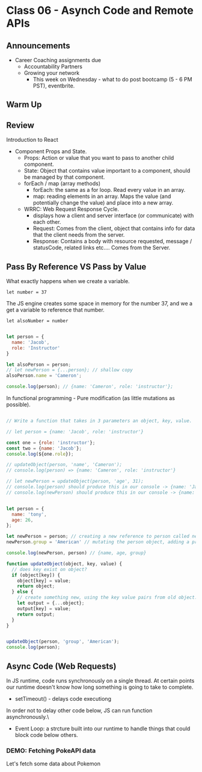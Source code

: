 # Class 06 - Asynch Code and Remote APIs

## Announcements

* Career Coaching assignments due
  * Accountability Partners
  * Growing your network
    * This week on Wednesday - what to do post bootcamp (5 - 6 PM PST), eventbrite.

## Warm Up

## Review

Introduction to React

* Component Props and State.
  * Props: Action or value that you want to pass to another child component.
  * State: Object that contains value important to a component, should be managed by that component.
  * forEach / map (array methods)
    * forEach: the same as a for loop.  Read every value in an array.
    * map: reading elements in an array.  Maps the value (and potentially change the value) and place into a new array.
  * WRRC:  Web Request Response Cycle.
    * displays how a client and server interface (or communicate) with each other.
    * Request: Comes from the client, object that contains info for data that the client needs from the server.
    * Response: Contains a body with resource requested, message / statusCode, related links etc.... Comes from the Server.

## Pass By Reference VS Pass by Value

What exactly happens when we create a variable.

`let number = 37`

The JS engine creates some space in memory for the number 37, and we a get a variable to reference that number.

`let alsoNumber = number`

```javascript

let person = {
  name: 'Jacob',
  role: 'Instructor'
}

let alsoPerson = person;
// let newPerson = {...person}; // shallow copy
alsoPerson.name = 'Cameron';

console.log(person); // {name: 'Cameron', role: 'instructor'};

```

In functional programming - Pure modification (as little mutations as possible).

```javascript

// Write a function that takes in 3 parameters an object, key, value.  If the key exists on the object, mutate that object and change the value of the key to the given value.  If it doesn't exist mutate the object, and create the key value on that new object.

// let person = {name: 'Jacob', role: 'instructor'}

const one = {role: 'instructor'};
const two = {name: 'Jacob'};
console.log(${one.role});

// updateObject(person, 'name', 'Cameron');
// console.log(person) => {name: 'Cameron', role: 'instructor'}

// let newPerson = updateObject(person, 'age', 31);
// console.log(person) should produce this in our console -> {name: 'Jacob', role: 'instructor'}
// console.log(newPerson) should produce this in our console -> {name: 'Jacob', role: 'instructor', age: 31};


let person = {
  name: 'tony',
  age: 26,
};

let newPerson = person; // creating a new reference to person called newPerson
newPerson.group = 'American' // mutating the person object, adding a property called group.

console.log(newPerson, person) // {name, age, group}

function updateObject(object, key, value) {
  // does key exist on object?
  if (object[key]) {
    object[key] = value;
    return object;
  } else {
    // create something new, using the key value pairs from old object.
    let output = {...object};
    output[key] = value;
    return output;
  }
} 


updateObject(person, 'group', 'American');
console.log(person);
```

## Async Code (Web Requests)

In JS runtime, code runs synchronously on a single thread.  At certain points our runtime doesn't know how long something is going to take to complete.
*  setTimeout() - delays code executiong

In order not to delay other code below, JS can run function asynchronously.\
* Event Loop: a strcture built into our runtime to handle things that could block code below others.

### DEMO: Fetching PokeAPI data

Let's fetch some data about Pokemon